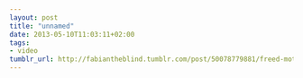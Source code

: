 ```yaml
---
layout: post
title: "unnamed"
date: 2013-05-10T11:03:11+02:00
tags:
- video
tumblr_url: http://fabiantheblind.tumblr.com/post/50078779881/freed-motion-saz-here-is-a-peek-at-what-we-have
---
```

